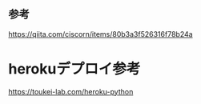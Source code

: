 ## 参考

https://qiita.com/ciscorn/items/80b3a3f526316f78b24a

# herokuデプロイ参考
https://toukei-lab.com/heroku-python